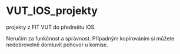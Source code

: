 # VUT_IOS_projekty

projekty z FIT VUT do předmětu IOS.

Neručím za funkčnost a správnost. Případným kopírováním si můžete nedobrovolně domluvit pohovor u komise.
